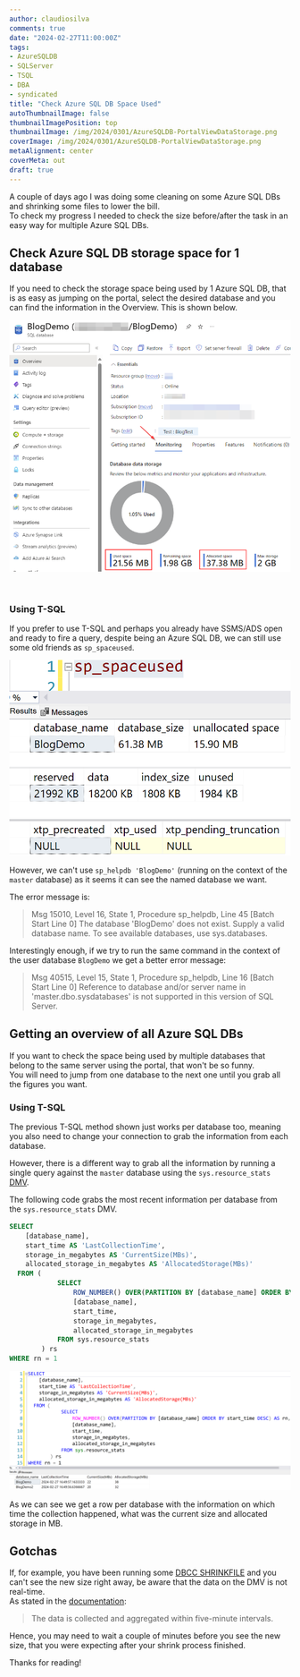 ```yaml
---
author: claudiosilva
comments: true
date: "2024-02-27T11:00:00Z"
tags:
- AzureSQLDB
- SQLServer
- TSQL
- DBA
- syndicated
title: "Check Azure SQL DB Space Used"
autoThumbnailImage: false
thumbnailImagePosition: top
thumbnailImage: /img/2024/0301/AzureSQLDB-PortalViewDataStorage.png
coverImage: /img/2024/0301/AzureSQLDB-PortalViewDataStorage.png
metaAlignment: center
coverMeta: out
draft: true
---
```


A couple of days ago I was doing some cleaning on some Azure SQL DBs and shrinking some files to lower the bill.  
To check my progress I needed to check the size before/after the task in an easy way for multiple Azure SQL DBs.  

## Check Azure SQL DB storage space for 1 database
If you need to check the storage space being used by 1 Azure SQL DB, that is as easy as jumping on the portal, select the desired database and you can find the information in the Overview. This is shown below.

[![Portal View](/img/2024/0301/AzureSQLDB-PortalView.png)](/img/2024/0301/AzureSQLDB-PortalView.png)

<br>

### Using T-SQL
If you prefer to use T-SQL and perhaps you already have SSMS/ADS open and ready to fire a query, despite being an Azure SQL DB, we can still use some old friends as `sp_spaceused`.

[![sp_spaceused](/img/2024/0301/AzureSQLDB-sp_spaceused.png)](/img/2024/0301/AzureSQLDB-sp_spaceused.png)


However, we can't use `sp_helpdb 'BlogDemo'` (running on the context of the `master` database) as it seems it can see the named database we want.

The error message is:
> Msg 15010, Level 16, State 1, Procedure sp_helpdb, Line 45 [Batch Start Line 0]
> The database 'BlogDemo' does not exist. Supply a valid database name. To see available databases, use sys.databases.

Interestingly enough, if we try to run the same command in the context of the user database `BlogDemo` we get a better error message:
> Msg 40515, Level 15, State 1, Procedure sp_helpdb, Line 16 [Batch Start Line 0]
> Reference to database and/or server name in 'master.dbo.sysdatabases' is not supported in this version of SQL Server.

## Getting an overview of all Azure SQL DBs
If you want to check the space being used by multiple databases that belong to the same server using the portal, that won't be so funny.  
You will need to jump from one database to the next one until you grab all the figures you want.

### Using T-SQL
The previous T-SQL method shown just works per database too, meaning you also need to change your connection to grab the information from each database.

However, there is a different way to grab all the information by running a single query against the `master` database using the `sys.resource_stats` [DMV](https://learn.microsoft.com/en-us/sql/relational-databases/system-catalog-views/sys-resource-stats-azure-sql-database).

The following code grabs the most recent information per database from the `sys.resource_stats` DMV.

``` SQL
SELECT 
	[database_name],
	start_time AS 'LastCollectionTime', 
	storage_in_megabytes AS 'CurrentSize(MBs)',
	allocated_storage_in_megabytes AS 'AllocatedStorage(MBs)'
  FROM (
			SELECT 
				ROW_NUMBER() OVER(PARTITION BY [database_name] ORDER BY start_time DESC) AS rn,
				[database_name],
				start_time,
                storage_in_megabytes,
                allocated_storage_in_megabytes
			FROM sys.resource_stats 
		) rs 
WHERE rn = 1
```

[![sys.resource_stats](/img/2024/0301/AzureSQLDB-sys_resource_stats_DMV.png)](/img/2024/0301/AzureSQLDB-sys_resource_stats_DMV.png)

As we can see we get a row per database with the information on which time the collection happened, what was the current size and allocated storage in MB.


## Gotchas
If, for example, you have been running some [DBCC SHRINKFILE](https://learn.microsoft.com/en-us/sql/t-sql/database-console-commands/dbcc-shrinkfile-transact-sql) and you can't see the new size right away, be aware that the data on the DMV is not real-time.  
As stated in the [documentation](https://learn.microsoft.com/en-us/sql/relational-databases/system-catalog-views/sys-resource-stats-azure-sql-database):

> The data is collected and aggregated within five-minute intervals.

Hence, you may need to wait a couple of minutes before you see the new size, that you were expecting after your shrink process finished.

Thanks for reading!